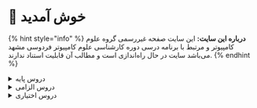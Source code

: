 # 👋 خوش آمدید 
{% hint style="info" %}
**درباره این سایت:** این سایت صفحه غیررسمی گروه علوم کامپیوتر و مرتبط با برنامه درسی دوره کارشناسی علوم کامپیوتر فردوسی مشهد می‌باشد
سایت در حال راه‌اندازی است و مطالب آن قابلیت استناد ندارند.
{% endhint %}

<details>
<summary>دروس پایه</summary>

* [ریاضی عمومی 1](docs/base/Calculus-I.md)

* [کارگاه کامپیوتر ۱](docs/base/Computer-Workshop-I.md)

* [تحلیل داده‌ها با نرم‌افزارهای عمومی](docs/base/Graphical-and-Exploratory-data-analysis.md)

* [ریاضی عمومی 2](docs/base/Calculus-II.md)

* [احتمال م‍قدماتی](docs/base/Elementary-Probability.md)

* [مبانی اقتصاد](docs/base/Basics-of-Economics.md)

* [مبانی برنامه‌نویسی](docs/base/Fundamentals-of-Computer-Programming.md)

* [معادلات دیفرانسیل](docs/base/Differential-Equations.md)


</details>

<details>

<summary>دروس الزامی</summary>

* [بهینه‌سازی غیرخطی](docs/mandatory/Nonlinear-Optimization.md)

* [مبانی نظریه محاسبه](docs/mandatory/Introduction-to-The-theory-of-Computation.md)

* [داده‌کاوی مقدماتی](docs/mandatory/Elementary-Data-Mining.md)

* [یادگیری آماری مقدماتی](docs/mandatory/Elementary-Statistical-Learning.md)

* [روش‌های آماری](docs/mandatory/Statistical-Methods.md)

* [آمار محاسباتی](docs/mandatory/Computational-Statistics.md)

* [جبر خطی عددی](docs/mandatory/Numerical-Linear-Algebra.md)

* [مبانی آنالیز ریاضی](docs/mandatory/Foundation-of-Mathematical-Analysis.md)

* [مبانی آنالیزعددی](docs/mandatory/Foundation-of-Numerical-Analysis.md)

* [مبانی ماتریس‌ها و جبرخطی](docs/mandatory/Foundation-of-Matrix-and-Linear-Algebra.md)

* [تحلیل آماری داده ها](docs/mandatory/Statistical-Data-Analysis.md)

* [مبانی ترکیبیات](docs/mandatory/Foundation-of-Combinatorics.md)

* [اصول سیستم‌های کامپیوتری](docs/mandatory/Principles-of-Computer-Systems.md)

* [پایگاه داده](docs/mandatory/Databases.md)

* [کارگاه کامپیوتر ۲](docs/mandatory/Computer-Workshop-II.md)

* [مبانی علوم ریاضی](docs/mandatory/Foundation-of-Mathematics.md)

* [طراحی و تحلیل الگوریتم‌ها](docs/mandatory/Design-and-Analysis-of-Algorithms.md)

* [ساختمان داده و الگوریتم‌ها](docs/mandatory/Data-Structures-and-Algorithms.md)

* [پایتون برای علم داده](docs/mandatory/Python-For-Data-Science.md)

* [برنامه‌نویسی پیشرفته](docs/mandatory/Advanced-Programming.md)

* [آمار و احتمال 1](docs/mandatory/Probability-and-Statistics-I.md)

* [مبانی منطق و نظریه مجموعه ها](docs/mandatory/Fundamentals-of-Logic.md)


</details>

<details>

<summary>دروس اختیاری</summary>

* [بهینه‌سازی گسسته](docs/elective/Discrete-Optimization.md)

* [شبیه سازی کامپیوتری](docs/elective/Computerized-Simulation.md)

* [اصول سیستم‌های عامل](docs/elective/Principles-of-Operating-Systems.md)

* [شبکه‌های اجتماعی](docs/elective/social-networks.md)

* [گرافیک کامپیوتری](docs/elective/Computer-Graphics.md)

* [مبانی جبر](docs/elective/Foundation-of-Algebra.md)

* [شبکه‌های کامپیوتری](docs/elective/Computer-Networks.md)

* [برنامه‌نویسی وب](docs/elective/Web-Programming.md)

* [برنامه‌نویسی موبایل](docs/elective/Mobile-Programming.md)

* [مبانی آنالیز فوریه و موجک ها](docs/elective/Introduction-to-Fourier-and-Wavelet-Analysis.md)

* [اصول طراحی نرم افزار](docs/elective/Principles-of-SoftwareDesign.md)

* [کارآموزی](docs/elective/Apprenticeship.md)

* [کامپایلر](docs/elective/Compiler.md)

* [مباحثی در علوم کامپیوتر](docs/elective/Topics-in-Computer-Science.md)

* [مبانی بیوانفورماتیک](docs/elective/Fundamentals-of-Bioinformatic.md)

* [پروژه کارشناسی](docs/elective/Project.md)

* [نظریه گراف و کاربردها](docs/elective/Graph-Theory-and-Applications.md)

* [آنالیز عددی](docs/elective/Numerical-Analysis.md)

* [آشنایی با تحلیل کلان داده‌ها](docs/elective/Introduction-to-Big-Data-Analysis.md)

* [مباحثی در الگوریتم‌ها](docs/elective/Topics-in-Algorithms.md)

* [فرایند های تصادفی](docs/elective/Stochastic-Processes.md)

* [مبانی رایانش ابری](docs/elective/Cloud-Computing-Fundamentals.md)

* [رایانش چند‌هسته‌ای](docs/elective/Multicore-Computing.md)

* [سیگنال‌ها و سیستم‌ها](docs/elective/Signals-and-Systems.md)

* [مدیریت پروژه‌های فناوری اطلاعات](docs/elective/Information-Technology-Project-Management.md)

* [تحقیق در عملیات](docs/elective/Operations-research.md)

* [تجارت الکترونیک](docs/elective/Electronic-Commerce.md)

* [ریاضیات فازی](docs/elective/Fuzzy-Mathematics.md)

* [هندسه محاسباتی](docs/elective/Computational-Geometry.md)

* [آمار و احتمال 2](docs/elective/Probability-and-Statistics-II.md)

* [یادگیری ماشین  مقدماتی ۱](docs/elective/Elementary-Machine-Learning-I.md)

* [یادگیری ماشین مقدماتی ۲](docs/elective/Elementary-Machine-Learning-II.md)

* [نظریه محاسبه](docs/elective/Theory-of-Computation.md)

* [منطق برای علوم کامپیوتر](docs/elective/Logic-for-Computer-Science.md)

* [نظریه مقدماتی کد گذاری](docs/elective/Elementary-Coding-Theory.md)

* [رمزنگاری](docs/elective/Cryptography.md)

* [برنامه‌نویسی امن](docs/elective/Secure-Programming.md)

* [معناشناسی عملیاتی برنامه‌نویسی](docs/elective/Operational-Semantics-of-Programming.md)

* [آشنایی با نظریه بازی ها](docs/elective/Introduction-to-Game-Theory.md)

* [الگوریتم‌های تصادفی](docs/elective/Randomized-Algorithms.md)

* [رگرسیون1](docs/elective/Regression-I.md)

* [آزمایشگاه ریاضی](docs/elective/Mathematics-Lab.md)

* [هوش مصنوعی](docs/elective/Artificial-Intelligence.md)

* [هوش محاسباتی](docs/elective/Computational-Intelligence.md)

* [هوش تجاری  مقدماتی](docs/elective/Elementary-Business-intelligence.md)

* [آشنایی با یادگیری عمیق](docs/elective/Introduction-to-Deep-Learning.md)

* [اصول مصورسازی داده ها](docs/elective/Elements-of-data-visualization.md)

* [مبانی کارآفرینی](docs/elective/Foundations-of-Entrepreneurship.md)

* [توسعه کسب و کارهای نوپا](docs/elective/New-Business-Development.md)

* [مدیریت و کنترل پروژه](docs/elective/Management-and-Project-Control.md)

* [مدلسازی ریاضی](docs/elective/Elementary-Mathematical-Modeling.md)

* [سری های زمانی](docs/elective/Time-Series.md)

* [پردازش تصویر مقدماتی](docs/elective/Elementary-Image-Processing.md)

* [مبانی و اصول مدیریت](docs/elective/Basics-and-Principles-of-Management.md)


</details>
